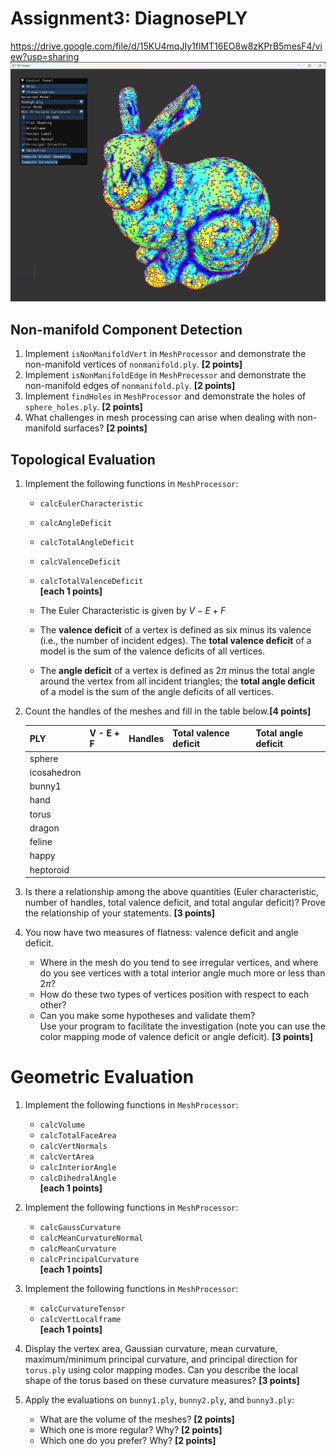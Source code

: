 # Assignment3: DiagnosePLY
https://drive.google.com/file/d/15KU4mqJIy1flMT16EO8w8zKPrB5mesF4/view?usp=sharing
![image info](images/image1.png)

## Non-manifold Component Detection

1. Implement `isNonManifoldVert` in `MeshProcessor` and demonstrate the non-manifold vertices of `nonmanifold.ply`. **[2 points]**
2. Implement `isNonManifoldEdge` in `MeshProcessor` and demonstrate the non-manifold edges of `nonmanifold.ply`. **[2 points]**
3. Implement `findHoles` in `MeshProcessor` and demonstrate the holes of `sphere_holes.ply`. **[2 points]**
4. What challenges in mesh processing can arise when dealing with non-manifold surfaces? **[2 points]**

## Topological Evaluation

1. Implement the following functions in `MeshProcessor`:
   - `calcEulerCharacteristic`  
   - `calcAngleDeficit`  
   - `calcTotalAngleDeficit`  
   - `calcValenceDeficit`  
   - `calcTotalValenceDeficit`  
   **[each 1 points]**

   - The Euler Characteristic is given by  $V - E + F$

   - The **valence deficit** of a vertex is defined as six minus its valence (i.e., the number of incident edges). The **total valence deficit** of a model is the sum of the valence deficits of all vertices.

   - The **angle deficit** of a vertex is defined as $2\pi$ minus the total angle around the vertex from all incident triangles; the **total angle deficit** of a model is the sum of the angle deficits of all vertices.

2. Count the handles of the meshes and fill in the table below.**[4 points]**

   | PLY         | V - E + F | Handles | Total valence deficit | Total angle deficit |
   |-------------|-----------|---------|-----------------------|---------------------|
   | sphere      |           |         |                       |                     |
   | icosahedron |           |         |                       |                     |
   | bunny1      |           |         |                       |                     |
   | hand        |           |         |                       |                     |
   | torus       |           |         |                       |                     |
   | dragon      |           |         |                       |                     |
   | feline      |           |         |                       |                     |
   | happy       |           |         |                       |                     |
   | heptoroid   |           |         |                       |                     |

3. Is there a relationship among the above quantities (Euler characteristic, number of handles, total valence deficit, and total angular deficit)? Prove the relationship of your statements. **[3 points]**

4. You now have two measures of flatness: valence deficit and angle deficit.  
   - Where in the mesh do you tend to see irregular vertices, and where do you see vertices with a total interior angle much more or less than $2\pi$?
   - How do these two types of vertices position with respect to each other?  
   - Can you make some hypotheses and validate them?  
   Use your program to facilitate the investigation (note you can use the color mapping mode of valence deficit or angle deficit). **[3 points]**

# Geometric Evaluation

1. Implement the following functions in `MeshProcessor`: 
   - `calcVolume`  
   - `calcTotalFaceArea`  
   - `calcVertNormals`  
   - `calcVertArea`  
   - `calcInteriorAngle`  
   - `calcDihedralAngle`  
   **[each 1 points]**

2. Implement the following functions in `MeshProcessor`: 
   - `calcGaussCurvature`  
   - `calcMeanCurvatureNormal`  
   - `calcMeanCurvature`  
   - `calcPrincipalCurvature`  
   **[each 1 points]**

3. Implement the following functions in `MeshProcessor`:  
   - `calcCurvatureTensor`  
   - `calcVertLocalframe`  
   **[each 1 points]**

4. Display the vertex area, Gaussian curvature, mean curvature, maximum/minimum principal curvature, and principal direction for `torus.ply` using color mapping modes. 
   Can you describe the local shape of the torus based on these curvature measures? **[3 points]**

5. Apply the evaluations on `bunny1.ply`, `bunny2.ply`, and `bunny3.ply`:  
   - What are the volume of the meshes? **[2 points]**
   - Which one is more regular? Why? **[2 points]**
   - Which one do you prefer? Why? **[2 points]**
